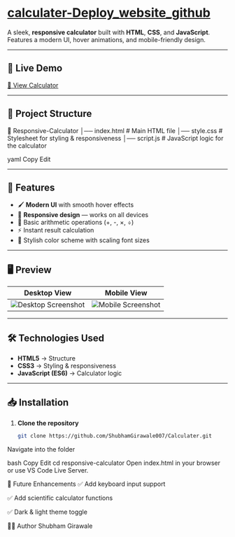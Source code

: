 # [calculater-Deploy_website_github](https://calculater-functional.vercel.app/)

A sleek, **responsive calculator** built with **HTML**, **CSS**, and **JavaScript**.  
Features a modern UI, hover animations, and mobile-friendly design.

---

## 🚀 Live Demo
[🔗 View Calculator](https://calculater-functional.vercel.app/) <!-- Replace # with your live deployment link -->

---

## 📂 Project Structure

📁 Responsive-Calculator
│── index.html # Main HTML file
│── style.css # Stylesheet for styling & responsiveness
│── script.js # JavaScript logic for the calculator

yaml
Copy
Edit


---

## 🎯 Features
- 🖌 **Modern UI** with smooth hover effects
- 📱 **Responsive design** — works on all devices
- 🔢 Basic arithmetic operations (+, -, ×, ÷)
- ⚡ Instant result calculation
- 🎨 Stylish color scheme with scaling font sizes

---

## 🖥️ Preview
| Desktop View | Mobile View |
|--------------|-------------|
| ![Desktop Screenshot](img/Desktop.png) | ![Mobile Screenshot](img/Mobile.png) |

---

## 🛠️ Technologies Used
- **HTML5** → Structure  
- **CSS3** → Styling & responsiveness  
- **JavaScript (ES6)** → Calculator logic

---

## 📥 Installation
1. **Clone the repository**
   ```bash
   git clone https://github.com/ShubhamGirawale007/Calculater.git

Navigate into the folder

bash
Copy
Edit
cd responsive-calculator
Open index.html in your browser or use VS Code Live Server.

📌 Future Enhancements
✅ Add keyboard input support

✅ Add scientific calculator functions

✅ Dark & light theme toggle

👨‍💻 Author
Shubham Girawale


